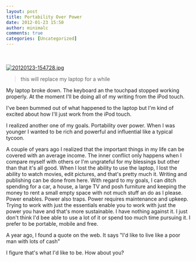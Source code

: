 ```yaml
---
layout: post
title: Portability Over Power
date: 2012-01-23 15:50
author: minimalc
comments: true
categories: [Uncategorized]
---
```

<br /><br /><a href="http://minimalchanges.com/blog/wp-content/uploads/2012/01/20120123-154728.jpg"><img src="http://minimalchanges.com/blog/wp-content/uploads/2012/01/20120123-154728.jpg" alt="20120123-154728.jpg" class="alignnone size-full" /></a>


<blockquote>this will replace my laptop for a while</blockquote>


My laptop broke down. The keyboard an the touchpad stopped working properly. At the moment I'll be doing all of my writing from the iPod touch. 

I've been bummed out of what happened to the laptop but I'm kind of excited about how I'll just work from the iPod touch. 

I realized another one of my goals. Portability over power. When I was younger I wanted to be rich and powerful and influential like a typical tycoon. 

A couple of years ago I realized that the important things in my life can be covered with an average income. The inner conflict only happens when I compare myself with others or I'm ungrateful for my blessings but other than that it's all good. When I lost the ability to use the laptop, I lost the ability to watch movies, edit pictures, and that's pretty much it. Writing and publishing can be done from here. With regard to my goals, I can ditch spending for a car, a house, a large TV and posh furniture and keeping the money to rent a small empty space with not much stuff an do as I please. Power enables. Power also traps. Power requires maintenance and upkeep. Trying to work with just the essentials enable you to work with just the power you have and that's more sustainable. I have nothing against it. I just don't think I'd bee able to use a lot of it or spend too much time pursuing it. I prefer to be portable, mobile and free. 

A year ago, I found a quote on the web. It says "I'd like to live like a poor man with lots of cash"   

I figure that's what I'd like to be. How about you?
